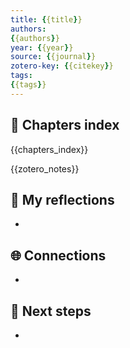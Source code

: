 ```yaml
---
title: {{title}}
authors:
{{authors}}
year: {{year}}
source: {{journal}}
zotero-key: {{citekey}}
tags:
{{tags}}
---
```


## 📘 Chapters index

{{chapters_index}}

{{zotero_notes}}

## 📝 My reflections
- 

## 🌐 Connections
- 

## 🧭 Next steps
- 

